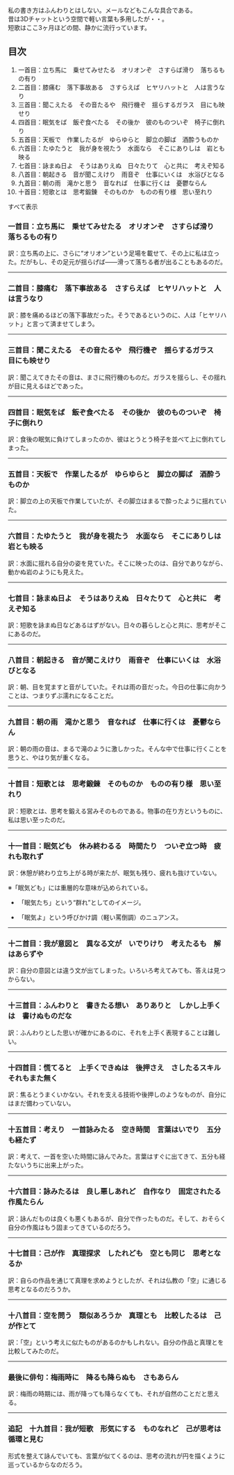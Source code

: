 私の書き方はふんわりとはしない。メールなどもこんな具合である。  
昔は3Dチャットという空間で軽い言葉も多用したが・・。  
短歌はここ3ヶ月ほどの間、静かに流行っています。

## 目次

1. 一首目：立ち馬に　乗せてみせたる　オリオンぞ　さすらば滑り　落ちるもの有り
2. 二首目：膝痛む　落下事故ある　さすらえば　ヒヤリハットと　人は言うなり
3. 三首目：聞こえたる　その音たるや　飛行機ぞ　揺らするガラス　目にも映せり
4. 四首目：眠気をば　飯ぞ食べたる　その後か　彼のものついぞ　椅子に倒れり
5. 五首目：天板で　作業したるが　ゆらゆらと　脚立の脚ば　酒酔うものか
6. 六首目：たゆたうと　我が身を視たう　水面なら　そこにありしは　岩とも映る
7. 七首目：詠まぬ日よ　そうはありえぬ　日々たりて　心と共に　考えぞ知る
8. 八首目：朝起きる　音が聞こえけり　雨音ぞ　仕事にいくは　水浴びとなる
9. 九首目：朝の雨　滝かと思う　音なれば　仕事に行くは　憂鬱ならん
10. 十首目：短歌とは　思考鍛錬　そのものか　ものの有り様　思い至れり

すべて表示

### 一首目：立ち馬に　乗せてみせたる　オリオンぞ　さすらば滑り　落ちるもの有り

訳：立ち馬の上に、さらに“オリオン”という足場を載せて、その上に私は立った。だがもし、その足元が揺らげば――滑って落ちる者が出ることもあるのだ。

---

### 二首目：膝痛む　落下事故ある　さすらえば　ヒヤリハットと　人は言うなり

訳：膝を痛めるほどの落下事故だった。そうであるというのに、人は「ヒヤリハット」と言って済ませてしまう。

---

### 三首目：聞こえたる　その音たるや　飛行機ぞ　揺らするガラス　目にも映せり

訳：聞こえてきたその音は、まさに飛行機のものだ。ガラスを揺らし、その揺れが目に見えるほどであった。

---

### 四首目：眠気をば　飯ぞ食べたる　その後か　彼のものついぞ　椅子に倒れり

訳：食後の眠気に負けてしまったのか、彼はとうとう椅子を並べて上に倒れてしまった。

---

### 五首目：天板で　作業したるが　ゆらゆらと　脚立の脚ば　酒酔うものか

訳：脚立の上の天板で作業していたが、その脚立はまるで酔ったように揺れていた。

---

### 六首目：たゆたうと　我が身を視たう　水面なら　そこにありしは　岩とも映る

訳：水面に揺れる自分の姿を見ていた。そこに映ったのは、自分でありながら、動かぬ岩のようにも見えた。

---

### 七首目：詠まぬ日よ　そうはありえぬ　日々たりて　心と共に　考えぞ知る

訳：短歌を詠まぬ日などあるはずがない。日々の暮らしと心と共に、思考がそこにあるのだ。

---

### 八首目：朝起きる　音が聞こえけり　雨音ぞ　仕事にいくは　水浴びとなる

訳：朝、目を覚ますと音がしていた。それは雨の音だった。今日の仕事に向かうことは、つまりずぶ濡れになることだ。

---

### 九首目：朝の雨　滝かと思う　音なれば　仕事に行くは　憂鬱ならん

訳：朝の雨の音は、まるで滝のように激しかった。そんな中で仕事に行くことを思うと、やはり気が重くなる。

---

### 十首目：短歌とは　思考鍛錬　そのものか　ものの有り様　思い至れり

訳：短歌とは、思考を鍛える営みそのものである。物事の在り方というものに、私は思い至ったのだ。

---

### 十一首目：眠気ども　休み終わるる　時間たり　ついぞ立つ時　疲れも取れず

訳：休憩が終わり立ち上がる時が来たが、眠気も残り、疲れも抜けていない。

※「眠気ども」には重層的な意味が込められている。

- 「眠気たち」という“群れ”としてのイメージ。
    
- 「眠気よ」という呼びかけ調（軽い罵倒調）のニュアンス。
    

---

### 十二首目：我が意図と　異なる文が　いでりけり　考えたるも　解はあらずや

訳：自分の意図とは違う文が出てしまった。いろいろ考えてみても、答えは見つからない。

---

### 十三首目：ふんわりと　書きたる想い　ありありと　しかし上手くは　書けぬものだな

訳：ふんわりとした思いが確かにあるのに、それを上手く表現することは難しい。

---

### 十四首目：慌てると　上手くできぬは　後押さえ　さしたるスキル　それもまた無く

訳：焦るとうまくいかない。それを支える技術や後押しのようなものが、自分にはまだ備わっていない。

---

### 十五首目：考えり　一首詠みたる　空き時間　言葉はいでり　五分も経たず

訳：考えて、一首を空いた時間に詠んでみた。言葉はすぐに出てきて、五分も経たないうちに出来上がった。

---

### 十六首目：詠みたるは　良し悪しあれど　自作なり　固定されたる　作風たらん

訳：詠んだものは良くも悪くもあるが、自分で作ったものだ。そして、おそらく自分の作風はもう固まってきているのだろう。

---

### 十七首目：己が作　真理探求　したれども　空とも同じ　思考となるか

訳：自らの作品を通じて真理を求めようとしたが、それは仏教の「空」に通じる思考となるのだろうか。

---

### 十八首目：空を問う　類似あろうか　真理とも　比較したるは　己が作とて

訳：「空」という考えに似たものがあるのかもしれない。自分の作品と真理とを比較してみたのだ。

---

### 最後に俳句：梅雨時に　降るも降らぬも　さもあらん

訳：梅雨の時期には、雨が降っても降らなくても、それが自然のことだと思える。

---

  

### 追記　十九首目：我が短歌　形気にする　ものなれど　己が思考は　循環と見む

形式を整えて詠んでいても、言葉が似てくるのは、思考の流れが円を描くように巡っているからなのだろう。